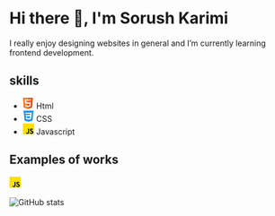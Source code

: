 # Hi there 👋, I'm Sorush Karimi
I really enjoy designing websites in general and I’m currently learning frontend development.

## skills
* <img src='https://github.com/soroushmdn/soroushmdn/blob/main/html.png' height='20' width='20'> Html
* <img src='https://github.com/soroushmdn/soroushmdn/blob/main/css-3.png' height='20' width='20'> CSS
* <img src='https://github.com/soroushmdn/soroushmdn/blob/main/js.png' height='20' width='20'>  Javascript 

## Examples of works
 <a href="https://soroushmdn.github.io/portfolio/" target="_blank">
  <img src='https://github.com/soroushmdn/soroushmdn/blob/main/js.png' height='20' width='20'>
</a>



![GitHub stats](https://github-readme-stats.vercel.app/api?username=soroushmdn&show_icons=true)  


